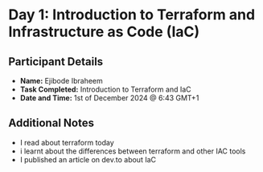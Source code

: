 # Day 1: Introduction to Terraform and Infrastructure as Code (IaC)

## Participant Details
- **Name:** Ejibode Ibraheem
- **Task Completed:** Introduction to Terraform and IaC
- **Date and Time:** 1st of December 2024 @ 6:43 GMT+1

## Additional Notes
- I read about terraform today
- i learnt about the differences between terraform and other IAC tools
- I published an article on dev.to about IaC
